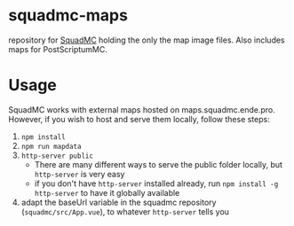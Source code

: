 # squadmc-maps
repository for [SquadMC](https://github.com/Endebert/squadmc) holding the only the map image files. Also includes maps for PostScriptumMC.

# Usage

SquadMC works with external maps hosted on maps.squadmc.ende.pro. However, if you wish to host and serve them locally, follow these steps:

 1. `npm install`
 2. `npm run mapdata`
 3. `http-server public`
    * There are many different ways to serve the public folder locally, but `http-server` is very easy
    * if you don't have `http-server` installed already, run `npm install -g http-server` to have it globally available
 4. adapt the baseUrl variable in the squadmc repository (`squadmc/src/App.vue`), to whatever `http-server` tells you